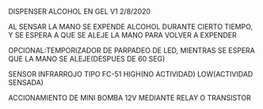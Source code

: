 DISPENSER ALCOHOL EN GEL V1     2/8/2020 
  
AL SENSAR LA MANO SE EXPENDE ALCOHOL DURANTE CIERTO TIEMPO,
Y SE ESPERA A QUE SE ALEJE LA MANO PARA VOLVER A EXPENDER
    
OPCIONAL:TEMPORIZADOR DE PARPADEO DE LED,
MIENTRAS SE ESPERA QUE LA MANO SE ALEJE(DESPUES DE 60 SEG)    

SENSOR INFRARROJO TIPO FC-51
HIGH(NO ACTIVIDAD)
LOW(ACTIVIDAD SENSADA)
  
ACCIONAMIENTO DE MINI BOMBA 12V MEDIANTE RELAY O TRANSISTOR
  
